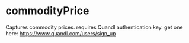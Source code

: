 # commodityPrice
Captures commodity prices. requires Quandl authentication key. get one here: https://www.quandl.com/users/sign_up


